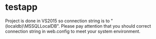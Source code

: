 # testapp

Project is done in VS2015 so connection string is to "(localdb)\MSSQLLocalDB". Please pay attention that you should correct connection string in web.config to meet your system environment.
